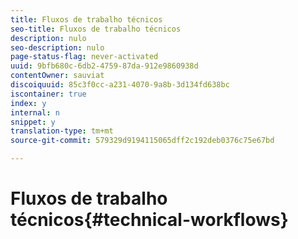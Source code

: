 ```yaml
---
title: Fluxos de trabalho técnicos
seo-title: Fluxos de trabalho técnicos
description: nulo
seo-description: nulo
page-status-flag: never-activated
uuid: 9bfb680c-6db2-4759-87da-912e9860938d
contentOwner: sauviat
discoiquuid: 85c3f0cc-a231-4070-9a8b-3d134fd638bc
iscontainer: true
index: y
internal: n
snippet: y
translation-type: tm+mt
source-git-commit: 579329d9194115065dff2c192deb0376c75e67bd

---
```



# Fluxos de trabalho técnicos{#technical-workflows}


